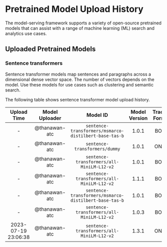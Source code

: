 # Pretrained Model Upload History

The model-serving framework supports a variety of open-source pretrained models that can assist with a range of machine learning (ML) search and analytics use cases. 


## Uploaded Pretrained Models


### Sentence transformers

Sentence transformer models map sentences and paragraphs across a dimensional dense vector space. The number of vectors depends on the model. Use these models for use cases such as clustering and semantic search. 

The following table shows sentence transformer model upload history.

[//]: # (This may be the most platform independent comment)

|Upload Time|Model Uploader|Model ID|Model Version|Tracing Format|Embedding Dimension|Pooling Mode|
| :---: | :---: | :---: | :---: | :---: | :---: | :---: |
|-|@thanawan-atc|`sentence-transformers/msmarco-distilbert-base-tas-b`|1.0.1|BOTH|Default|Default|
|-|@thanawan-atc|`sentence-transformers/dummy`|1.0.1|ONNX|Default|Default|
|-|@thanawan-atc|`sentence-transformers/all-MiniLM-L12-v2`|1.0.1|BOTH|Default|Default|
|-|@thanawan-atc|`sentence-transformers/all-MiniLM-L12-v2`|1.1.1|BOTH|768|CLS|
|-|@thanawan-atc|`sentence-transformers/msmarco-distilbert-base-tas-b`|1.0.1|BOTH|Default|CLS|
|-|@thanawan-atc|`sentence-transformers/all-MiniLM-L12-v2`|1.0.3|BOTH|Default|Default|
|2023-07-19 23:06:38|@thanawan-atc|`sentence-transformers/all-MiniLM-L12-v2`|1.3.1|ONNX|Default|Default|

